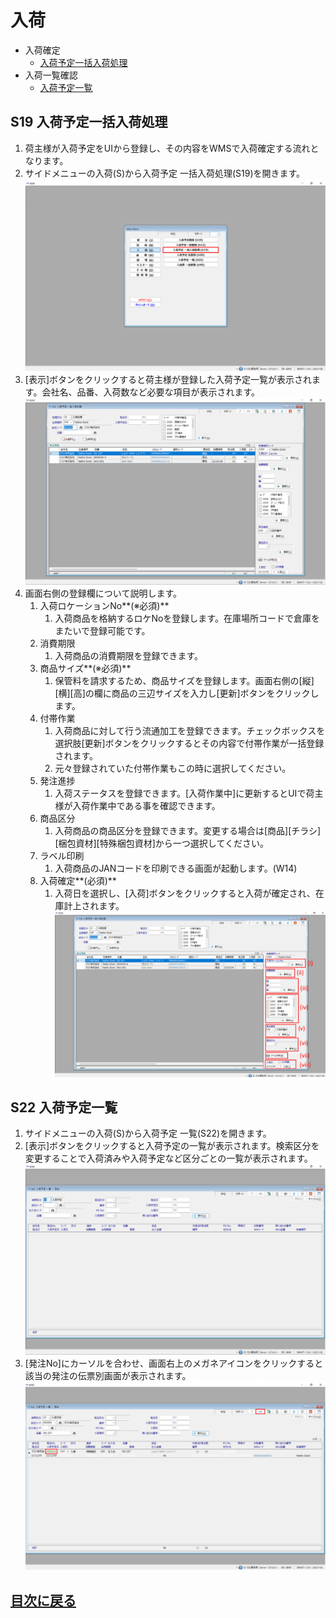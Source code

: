 # 入荷
- 入荷確定
  - [入荷予定一括入荷処理](#s19-入荷予定一括入荷処理)
- 入荷一覧確認
  - [入荷予定一覧](#s22-入荷予定一覧)

## S19 入荷予定一括入荷処理
1. 荷主様が入荷予定をUIから登録し、その内容をWMSで入荷確定する流れとなります。
2. サイドメニューの入荷(S)から入荷予定 一括入荷処理(S19)を開きます。![S19メニュー](/img/ItemPO/S19_Menu.png)
3. [表示]ボタンをクリックすると荷主様が登録した入荷予定一覧が表示されます。会社名、品番、入荷数など必要な項目が表示されます。![入荷一括処理画面](/img/ItemPO/S19_Default.png)
4. 画面右側の登録欄について説明します。
   1. 入荷ロケーションNo**(※必須)**
      1. 入荷商品を格納するロケNoを登録します。在庫場所コードで倉庫をまたいで登録可能です。
   2. 消費期限
      1. 入荷商品の消費期限を登録できます。
   3. 商品サイズ**(※必須)**
      1. 保管料を請求するため、商品サイズを登録します。画面右側の[縦][横][高]の欄に商品の三辺サイズを入力し[更新]ボタンをクリックします。
   4. 付帯作業
      1. 入荷商品に対して行う流通加工を登録できます。チェックボックスを選択肢[更新]ボタンをクリックするとその内容で付帯作業が一括登録されます。
      2. 元々登録されていた付帯作業もこの時に選択してください。
   5. 発注進捗
      1. 入荷ステータスを登録できます。[入荷作業中]に更新するとUIで荷主様が入荷作業中である事を確認できます。
   6. 商品区分
      1. 入荷商品の商品区分を登録できます。変更する場合は[商品][チラシ][梱包資材][特殊梱包資材]から一つ選択してください。
   7. ラベル印刷
      1. 入荷商品のJANコードを印刷できる画面が起動します。(W14)
   8. 入荷確定**(必須)**
      1. 入荷日を選択し、[入荷]ボタンをクリックすると入荷が確定され、在庫計上されます。![S19登録欄画面](/img/ItemPO/S19_InsertField.png)
## S22 入荷予定一覧
1.  サイドメニューの入荷(S)から入荷予定 一覧(S22)を開きます。
2.  [表示]ボタンをクリックすると入荷予定の一覧が表示されます。検索区分を変更することで入荷済みや入荷予定など区分ごとの一覧が表示されます。![入荷予定画面](/img/ItemPO/S22_Default.png)
3.  [発注No]にカーソルを合わせ、画面右上のメガネアイコンをクリックすると該当の発注の伝票別画面が表示されます。![入荷伝票別画面](/img/ItemPO/S22_to_S20.png)

## [目次に戻る](index.md#目次)